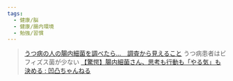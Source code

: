 ```yaml
---
tags:
  - 健康/脳
  - 健康/腸内環境
  - 勉強/習慣
---
```

>[うつ病の人の腸内細菌を調べたら…　調査から見えること](https://www.asahi.com/relife/article/12958733)
>うつ病患者はビフィズス菌が少ない
>[【驚愕】腸内細菌さん、思考も行動も「やる気」も決める : 凹凸ちゃんねる](https://hattatu-matome.ldblog.jp/archives/60353234.html)
>